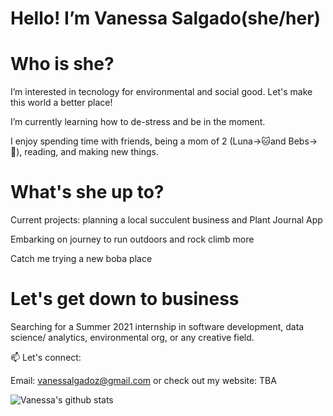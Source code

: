 # Hello! I’m Vanessa Salgado(she/her)

# Who is she? 


I’m interested in tecnology for environmental and social good. Let's make this world a better place!
 
I’m currently learning how to de-stress and be in the moment. 
 
I enjoy spending time with friends, being a mom of 2 (Luna->🐱and Bebs->🐶), reading, and making new things. 
 
 
 # What's she up to? 
 
Current projects: planning a local succulent business and Plant Journal App
 
Embarking on journey to run outdoors and rock climb more

Catch me trying a new boba place 

# Let's get down to business


Searching for a Summer 2021 internship in software development, data science/ analytics, environmental org, or any creative field. 


📫 Let's connect: 

Email: vanessalgadoz@gmail.com or check out my website: TBA

![Vanessa's github stats](https://github-readme-stats.vercel.app/api?username=Vanessa-Salgado&show_icons=true&count_private=true&hide=stars&theme=calm) 


<!---
Vanessa-Salgado/Vanessa-Salgado is a ✨ special ✨ repository because its `README.md` (this file) appears on your GitHub profile.
You can click the Preview link to take a look at your changes.
--->
